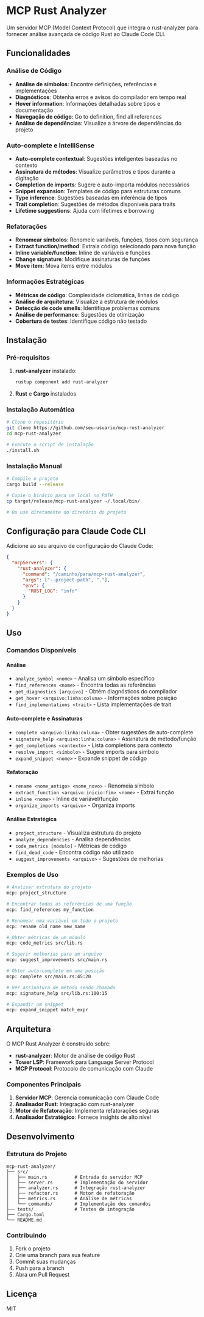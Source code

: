 # MCP Rust Analyzer

Um servidor MCP (Model Context Protocol) que integra o rust-analyzer para fornecer análise avançada de código Rust ao Claude Code CLI.

## Funcionalidades

### Análise de Código
- **Análise de símbolos**: Encontre definições, referências e implementações
- **Diagnósticos**: Obtenha erros e avisos do compilador em tempo real
- **Hover information**: Informações detalhadas sobre tipos e documentação
- **Navegação de código**: Go to definition, find all references
- **Análise de dependências**: Visualize a árvore de dependências do projeto

### Auto-complete e IntelliSense
- **Auto-complete contextual**: Sugestões inteligentes baseadas no contexto
- **Assinatura de métodos**: Visualize parâmetros e tipos durante a digitação
- **Completion de imports**: Sugere e auto-importa módulos necessários
- **Snippet expansion**: Templates de código para estruturas comuns
- **Type inference**: Sugestões baseadas em inferência de tipos
- **Trait completion**: Sugestões de métodos disponíveis para traits
- **Lifetime suggestions**: Ajuda com lifetimes e borrowing

### Refatorações
- **Renomear símbolos**: Renomeie variáveis, funções, tipos com segurança
- **Extract function/method**: Extraia código selecionado para nova função
- **Inline variable/function**: Inline de variáveis e funções
- **Change signature**: Modifique assinaturas de funções
- **Move item**: Mova items entre módulos

### Informações Estratégicas
- **Métricas de código**: Complexidade ciclomática, linhas de código
- **Análise de arquitetura**: Visualize a estrutura de módulos
- **Detecção de code smells**: Identifique problemas comuns
- **Análise de performance**: Sugestões de otimização
- **Cobertura de testes**: Identifique código não testado

## Instalação

### Pré-requisitos

1. **rust-analyzer** instalado:
   ```bash
   rustup component add rust-analyzer
   ```
   
2. **Rust** e **Cargo** instalados

### Instalação Automática

```bash
# Clone o repositório
git clone https://github.com/seu-usuario/mcp-rust-analyzer
cd mcp-rust-analyzer

# Execute o script de instalação
./install.sh
```

### Instalação Manual

```bash
# Compile o projeto
cargo build --release

# Copie o binário para um local no PATH
cp target/release/mcp-rust-analyzer ~/.local/bin/

# Ou use diretamente do diretório do projeto
```

## Configuração para Claude Code CLI

Adicione ao seu arquivo de configuração do Claude Code:

```json
{
  "mcpServers": {
    "rust-analyzer": {
      "command": "/caminho/para/mcp-rust-analyzer",
      "args": ["--project-path", "."],
      "env": {
        "RUST_LOG": "info"
      }
    }
  }
}
```

## Uso

### Comandos Disponíveis

#### Análise
- `analyze_symbol <nome>` - Analisa um símbolo específico
- `find_references <nome>` - Encontra todas as referências
- `get_diagnostics [arquivo]` - Obtém diagnósticos do compilador
- `get_hover <arquivo:linha:coluna>` - Informações sobre posição
- `find_implementations <trait>` - Lista implementações de trait

#### Auto-complete e Assinaturas
- `complete <arquivo:linha:coluna>` - Obter sugestões de auto-complete
- `signature_help <arquivo:linha:coluna>` - Assinatura de método/função
- `get_completions <contexto>` - Lista completions para contexto
- `resolve_import <símbolo>` - Sugere imports para símbolo
- `expand_snippet <nome>` - Expande snippet de código

#### Refatoração
- `rename <nome_antigo> <nome_novo>` - Renomeia símbolo
- `extract_function <arquivo:inicio:fim> <nome>` - Extrai função
- `inline <nome>` - Inline de variável/função
- `organize_imports <arquivo>` - Organiza imports

#### Análise Estratégica
- `project_structure` - Visualiza estrutura do projeto
- `analyze_dependencies` - Analisa dependências
- `code_metrics [módulo]` - Métricas de código
- `find_dead_code` - Encontra código não utilizado
- `suggest_improvements <arquivo>` - Sugestões de melhorias

### Exemplos de Uso

```bash
# Analisar estrutura do projeto
mcp: project_structure

# Encontrar todas as referências de uma função
mcp: find_references my_function

# Renomear uma variável em todo o projeto
mcp: rename old_name new_name

# Obter métricas de um módulo
mcp: code_metrics src/lib.rs

# Sugerir melhorias para um arquivo
mcp: suggest_improvements src/main.rs

# Obter auto-complete em uma posição
mcp: complete src/main.rs:45:20

# Ver assinatura de método sendo chamado
mcp: signature_help src/lib.rs:100:15

# Expandir um snippet
mcp: expand_snippet match_expr
```

## Arquitetura

O MCP Rust Analyzer é construído sobre:
- **rust-analyzer**: Motor de análise de código Rust
- **Tower LSP**: Framework para Language Server Protocol
- **MCP Protocol**: Protocolo de comunicação com Claude

### Componentes Principais

1. **Servidor MCP**: Gerencia comunicação com Claude Code
2. **Analisador Rust**: Integração com rust-analyzer
3. **Motor de Refatoração**: Implementa refatorações seguras
4. **Analisador Estratégico**: Fornece insights de alto nível

## Desenvolvimento

### Estrutura do Projeto

```
mcp-rust-analyzer/
├── src/
│   ├── main.rs          # Entrada do servidor MCP
│   ├── server.rs        # Implementação do servidor
│   ├── analyzer.rs      # Integração rust-analyzer
│   ├── refactor.rs      # Motor de refatoração
│   ├── metrics.rs       # Análise de métricas
│   └── commands/        # Implementação dos comandos
├── tests/               # Testes de integração
├── Cargo.toml
└── README.md
```

### Contribuindo

1. Fork o projeto
2. Crie uma branch para sua feature
3. Commit suas mudanças
4. Push para a branch
5. Abra um Pull Request

## Licença

MIT